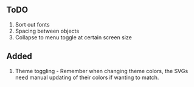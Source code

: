 ## ToDO

1. Sort out fonts
2. Spacing between objects
3. Collapse to menu toggle at certain screen size

## Added

1. Theme toggling - Remember when changing theme colors, the SVGs need manual updating of their colors if wanting to match.
